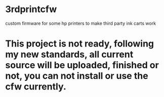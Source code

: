 # 3rdprintcfw
custom firmware for some hp printers to make third party ink carts work
# This project is not ready, following my new standards, all current source will be uploaded, finished or not, you can not install or use the cfw currently.
